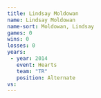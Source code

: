 ```yaml
---
title: Lindsay Moldowan
name: Lindsay Moldowan
name-sort: Moldowan, Lindsay
games: 0
wins: 0
losses: 0
years:
 - year: 2014
   event: Hearts
   team: "TR"
   position: Alternate
vs:
---
```

